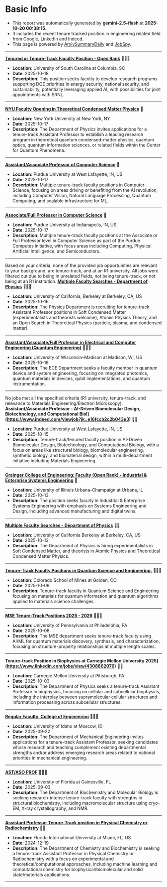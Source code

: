 
# Basic Info
- This report was automatically generated by **gemini-2.5-flash** at **2025-10-20 00:38:15**.  
- It includes the recent tenure tracked position in engineering related field from Google, LinkedIn and Indeed.  
- This page is powered by [ArxivSummaryDaily](https://github.com/dong-zehao/ArxivSummaryDaily) and [JobSpy](https://github.com/speedyapply/JobSpy).
---
**[Tenured or Tenure-Track Faculty Position – Open Rank](https://www.linkedin.com/jobs/view/4316820469)** 🌟🌟🌟
- **Location**: University of South Carolina at Columbia, SC
- **Date**: 2025-10-18
- **Description**: This position seeks faculty to develop research programs supporting DOE priorities in energy security, national security, and sustainability, potentially leveraging applied AI, with possibilities for joint appointments with SRNL.
---
**[NYU Faculty Opening in Theoretical Condensed Matter Physics](https://www.linkedin.com/jobs/view/4316331247)** 🌟
- **Location**: New York University at New York, NY
- **Date**: 2025-10-17
- **Description**: The Department of Physics invites applications for a tenure-track Assistant Professor to establish a leading research program in theoretical quantum condensed-matter physics, quantum optics, quantum information sciences, or related fields within the Center for Quantum Phenomena.
---
**[Assistant/Associate Professor of Computer Science](https://www.indeed.com/viewjob?jk=ac65f33a503d9cf5)** 🌟
- **Location**: Purdue University at West Lafayette, IN, US
- **Date**: 2025-10-17
- **Description**: Multiple tenure-track faculty positions in Computer Science, focusing on areas driving or benefiting from the AI revolution, including Computer Vision, Natural Language Processing, Quantum Computing, and scalable infrastructure for ML.
---
**[Associate/Full Professor in Computer Science](https://www.indeed.com/viewjob?jk=b8ab668b11e766cb)** 🌟
- **Location**: Purdue University at Indianapolis, IN, US
- **Date**: 2025-10-17
- **Description**: Multiple tenure-track faculty positions at the Associate or Full Professor level in Computer Science as part of the Purdue Computes initiative, with focus areas including Computing, Physical Artificial Intelligence, and Semiconductors.
---
Based on your criteria, none of the provided job opportunities are relevant to your background, are tenure-track, and at an R1 university. All jobs were filtered out due to being in unrelated fields, not being tenure-track, or not being at an R1 institution.
**[Multiple Faculty Searches - Department of Physics](https://www.linkedin.com/jobs/view/4315505124)** 🌟🌟🌟
- **Location**: University of California, Berkeley at Berkeley, CA, US
- **Date**: 2025-10-16
- **Description**: The Physics Department is recruiting for tenure-track Assistant Professor positions in Soft Condensed Matter (experimentalists and theorists welcome), Atomic Physics Theory, and an Open Search in Theoretical Physics (particle, plasma, and condensed matter).
---
**[Assistant/Associate/Full Professor in Electrical and Computer Engineering (Quantum Engineering)](https://www.indeed.com/viewjob?jk=5d02b156b1447b53)** 🌟🌟🌟
- **Location**: University of Wisconsin–Madison at Madison, WI, US
- **Date**: 2025-10-16
- **Description**: The ECE Department seeks a faculty member in quantum device and system engineering, focusing on integrated photonics, quantum materials in devices, qubit implementations, and quantum instrumentation.
---
No jobs met all the specified criteria (R1 university, tenure-track, and relevance to Materials Engineering/Electron Microscopy).
**Assistant/Associate Professor - AI-Driven Biomolecular Design, Biotechnology, and Computational Biol](https://www.indeed.com/viewjob?jk=e16fccb2c2b043e3)** 🌟🌟
- **Location**: Purdue University at West Lafayette, IN, US
- **Date**: 2025-10-15
- **Description**: Tenure-track/tenured faculty position in AI-Driven Biomolecular Design, Biotechnology, and Computational Biology, with a focus on areas like structural biology, biomolecular engineering, synthetic biology, and biomaterial design, within a multi-department initiative including Materials Engineering.
---
**[Grainger College of Engineering: Faculty (Open Rank) - Industrial & Enterprise Systems Engineering](https://www.linkedin.com/jobs/view/4316853282)** 🌟
- **Location**: University of Illinois Urbana-Champaign at Urbana, IL
- **Date**: 2025-10-13
- **Description**: The position seeks faculty in Industrial & Enterprise Systems Engineering with emphasis on Systems Engineering and Design, including advanced manufacturing and digital twins.
---
**[Multiple Faculty Searches - Department of Physics](https://www.indeed.com/viewjob?jk=7181c9d16cac7932)** 🌟🌟
- **Location**: University of California Berkeley at Berkeley, CA, US
- **Date**: 2025-10-13
- **Description**: The Department of Physics is hiring experimentalists in Soft Condensed Matter, and theorists in Atomic Physics and Theoretical Condensed Matter Physics.
---
**[Tenure-Track Faculty Positions in Quantum Science and Engineering.](https://www.linkedin.com/jobs/view/4312500522)** 🌟🌟🌟
- **Location**: Colorado School of Mines at Golden, CO
- **Date**: 2025-10-09
- **Description**: Tenure-track faculty in Quantum Science and Engineering focusing on materials for quantum information and quantum algorithms applied to materials science challenges.
---
**[MSE Tenure-Track Positions 2025 - 2026](https://www.linkedin.com/jobs/view/4311191264)** 🌟🌟🌟
- **Location**: University of Pennsylvania at Philadelphia, PA
- **Date**: 2025-10-08
- **Description**: The MSE department seeks tenure-track faculty using AI/ML for quantum materials discovery, synthesis, and characterization, focusing on structure-property relationships at multiple length scales.
---
**Tenure-track Position in Biophysics at Carnegie Mellon University 2025](https://www.linkedin.com/jobs/view/4308862076)** 🌟🌟
- **Location**: Carnegie Mellon University at Pittsburgh, PA
- **Date**: 2025-10-03
- **Description**: The Department of Physics seeks a tenure-track Assistant Professor in biophysics, focusing on cellular and subcellular biophysics, including the interplay between supramolecular cellular structures and information processing across subcellular structures.
---
**[Regular Faculty, College of Engineering](https://www.linkedin.com/jobs/view/4303811606)** 🌟🌟🌟
- **Location**: University of Idaho at Moscow, ID
- **Date**: 2025-09-22
- **Description**: The Department of Mechanical Engineering invites applications for a tenure-track Assistant Professor, seeking candidates whose research and teaching complement existing departmental strengths and/or address emerging research areas related to national priorities in mechanical engineering.
---
**[AST/ASO PROF](https://www.linkedin.com/jobs/view/4294895354)** 🌟🌟🌟
- **Location**: University of Florida at Gainesville, FL
- **Date**: 2025-09-03
- **Description**: The Department of Biochemistry and Molecular Biology is seeking research-intense tenure-track faculty with strengths in structural biochemistry, including macromolecular structure using cryo-EM, X-ray crystallography, and NMR.
---
**[Assistant Professor Tenure-Track position in Physical Chemistry or Radiochemistry](https://www.indeed.com/viewjob?jk=269bcd2ac40089ba)** 🌟🌟
- **Location**: Florida International University at Miami, FL, US
- **Date**: 2024-12-19
- **Description**: The Department of Chemistry and Biochemistry is seeking a tenure-track Assistant Professor in Physical Chemistry or Radiochemistry with a focus on experimental and theoretical/computational approaches, including machine learning and computational chemistry for biophysical/biomolecular and solid state/materials applications.
---

